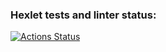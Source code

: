 ### Hexlet tests and linter status:
[![Actions Status](https://github.com/volkovcute/frontend-project-44/workflows/hexlet-check/badge.svg)](https://github.com/volkovcute/frontend-project-44/actions)